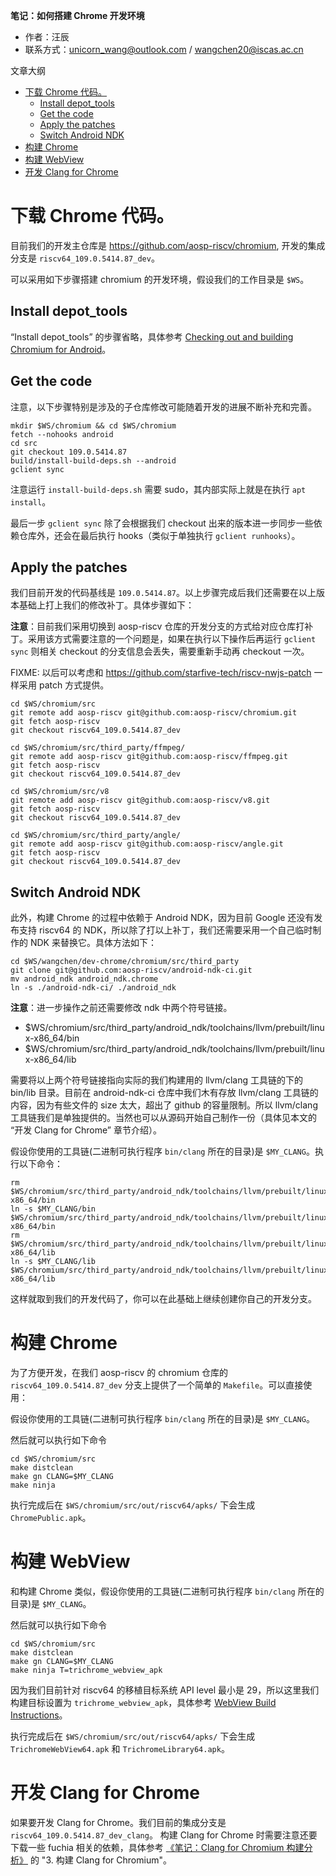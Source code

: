 **笔记：如何搭建 Chrome 开发环境**

- 作者：汪辰
- 联系方式：<unicorn_wang@outlook.com> / <wangchen20@iscas.ac.cn>

文章大纲

<!-- TOC -->

- [下载 Chrome 代码。](#下载-chrome-代码)
	- [Install depot_tools](#install-depot_tools)
	- [Get the code](#get-the-code)
	- [Apply the patches](#apply-the-patches)
	- [Switch Android NDK](#switch-android-ndk)
- [构建 Chrome](#构建-chrome)
- [构建 WebView](#构建-webview)
- [开发 Clang for Chrome](#开发-clang-for-chrome)

<!-- /TOC -->

# 下载 Chrome 代码。

目前我们的开发主仓库是 <https://github.com/aosp-riscv/chromium>, 开发的集成分支是 `riscv64_109.0.5414.87_dev`。

可以采用如下步骤搭建 chromium 的开发环境，假设我们的工作目录是 `$WS`。

## Install depot_tools

“Install depot_tools” 的步骤省略，具体参考 [Checking out and building Chromium for Android][2]。

## Get the code

注意，以下步骤特别是涉及的子仓库修改可能随着开发的进展不断补充和完善。

```shell
mkdir $WS/chromium && cd $WS/chromium
fetch --nohooks android
cd src
git checkout 109.0.5414.87
build/install-build-deps.sh --android
gclient sync
```

注意运行 `install-build-deps.sh` 需要 sudo，其内部实际上就是在执行 `apt install`。

最后一步 `gclient sync` 除了会根据我们 checkout 出来的版本进一步同步一些依赖仓库外，还会在最后执行 hooks（类似于单独执行 `gclient runhooks`）。

## Apply the patches

我们目前开发的代码基线是 `109.0.5414.87`。以上步骤完成后我们还需要在以上版本基础上打上我们的修改补丁。具体步骤如下：

**注意**：目前我们采用切换到 aosp-riscv 仓库的开发分支的方式给对应仓库打补丁。采用该方式需要注意的一个问题是，如果在执行以下操作后再运行 `gclient sync` 则相关 checkout 的分支信息会丢失，需要重新手动再 checkout 一次。

FIXME: 以后可以考虑和 <https://github.com/starfive-tech/riscv-nwjs-patch> 一样采用 patch 方式提供。

```shell
cd $WS/chromium/src
git remote add aosp-riscv git@github.com:aosp-riscv/chromium.git
git fetch aosp-riscv
git checkout riscv64_109.0.5414.87_dev

cd $WS/chromium/src/third_party/ffmpeg/
git remote add aosp-riscv git@github.com:aosp-riscv/ffmpeg.git
git fetch aosp-riscv 
git checkout riscv64_109.0.5414.87_dev 

cd $WS/chromium/src/v8
git remote add aosp-riscv git@github.com:aosp-riscv/v8.git
git fetch aosp-riscv
git checkout riscv64_109.0.5414.87_dev 

cd $WS/chromium/src/third_party/angle/
git remote add aosp-riscv git@github.com:aosp-riscv/angle.git
git fetch aosp-riscv 
git checkout riscv64_109.0.5414.87_dev 
```

## Switch Android NDK

此外，构建 Chrome 的过程中依赖于 Android NDK，因为目前 Google 还没有发布支持 riscv64 的 NDK，所以除了打以上补丁，我们还需要采用一个自己临时制作的 NDK 来替换它。具体方法如下：

```shell
cd $WS/wangchen/dev-chrome/chromium/src/third_party
git clone git@github.com:aosp-riscv/android-ndk-ci.git
mv android_ndk android_ndk.chrome
ln -s ./android-ndk-ci/ ./android_ndk
```

**注意**：进一步操作之前还需要修改 ndk 中两个符号链接。

- $WS/chromium/src/third_party/android_ndk/toolchains/llvm/prebuilt/linux-x86_64/bin
- $WS/chromium/src/third_party/android_ndk/toolchains/llvm/prebuilt/linux-x86_64/lib

需要将以上两个符号链接指向实际的我们构建用的 llvm/clang 工具链的下的 bin/lib 目录。目前在 android-ndk-ci 仓库中我们木有存放 llvm/clang 工具链的内容，因为有些文件的 size 太大，超出了 github 的容量限制。所以 llvm/clang 工具链我们是单独提供的。当然也可以从源码开始自己制作一份（具体见本文的 “开发 Clang for Chrome” 章节介绍）。

假设你使用的工具链(二进制可执行程序 `bin/clang` 所在的目录)是 `$MY_CLANG`。执行以下命令：

```shell
rm $WS/chromium/src/third_party/android_ndk/toolchains/llvm/prebuilt/linux-x86_64/bin
ln -s $MY_CLANG/bin $WS/chromium/src/third_party/android_ndk/toolchains/llvm/prebuilt/linux-x86_64/bin
rm $WS/chromium/src/third_party/android_ndk/toolchains/llvm/prebuilt/linux-x86_64/lib
ln -s $MY_CLANG/lib $WS/chromium/src/third_party/android_ndk/toolchains/llvm/prebuilt/linux-x86_64/lib
```

这样就取到我们的开发代码了，你可以在此基础上继续创建你自己的开发分支。

# 构建 Chrome

为了方便开发，在我们 aosp-riscv 的 chromium 仓库的 `riscv64_109.0.5414.87_dev` 分支上提供了一个简单的 `Makefile`。可以直接使用：

假设你使用的工具链(二进制可执行程序 `bin/clang` 所在的目录)是 `$MY_CLANG`。

然后就可以执行如下命令
```shell
cd $WS/chromium/src
make distclean
make gn CLANG=$MY_CLANG
make ninja
```

执行完成后在 `$WS/chromium/src/out/riscv64/apks/` 下会生成 `ChromePublic.apk`。

# 构建 WebView

和构建 Chrome 类似，假设你使用的工具链(二进制可执行程序 `bin/clang` 所在的目录)是 `$MY_CLANG`。

然后就可以执行如下命令
```shell
cd $WS/chromium/src
make distclean
make gn CLANG=$MY_CLANG
make ninja T=trichrome_webview_apk
```

因为我们目前针对 riscv64 的移植目标系统 API level 最小是 29，所以这里我们构建目标设置为 `trichrome_webview_apk`，具体参考 [WebView Build Instructions][3]。

执行完成后在 `$WS/chromium/src/out/riscv64/apks/` 下会生成 `TrichromeWebView64.apk` 和 `TrichromeLibrary64.apk`。

# 开发 Clang for Chrome

如果要开发 Clang for Chrome。我们目前的集成分支是 `riscv64_109.0.5414.87_dev_clang`。
构建 Clang for Chrome 时需要注意还要下载一些 fuchia 相关的依赖，具体参考 [《笔记：Clang for Chromium 构建分析》][1] 的 "3. 构建 Clang for Chromium"。

[1]:../../articles/20230201-chrome-clang-build.md
[2]:https://chromium.googlesource.com/chromium/src.git/+/HEAD/docs/android_build_instructions.md
[3]:https://chromium.googlesource.com/chromium/src/+/HEAD/android_webview/docs/build-instructions.md
